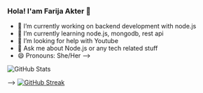 ### Hola! I'am Farija Akter 👋
- 🔭 I’m currently working on backend development with node.js
- 🌱 I’m currently learning node.js, mongodb, rest api 
- 🤔 I’m looking for help with Youtube
- 💬 Ask me about Node.js or any tech related stuff
- 😄 Pronouns: She/Her
-->

![GitHub Stats](https://github-readme-stats.vercel.app/api?username=FarijaAkter&theme=onedark)

-->
[![GitHub Streak](http://github-readme-streak-stats.herokuapp.com?user=FarijaAkter&theme=onedark)](https://git.io/streak-stats)
